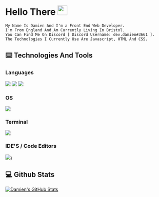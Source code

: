 # Hello There  <img src="https://raw.githubusercontent.com/MartinHeinz/MartinHeinz/master/wave.gif" width="30px">

 ```console
My Name Is Damien And I'm a Front End Web Developer. 
I'm From England And Am Currently Living In Bristol. 
You Can Find Me On Discord [ Discord Username: dev.damien#3661 ].
The Technologies I Currently Use Are Javascript, HTML And CSS.
```

## ⌨️ Technologies And Tools
### Languages
![](https://img.shields.io/badge/Code-JavaScript-informational?style=flat&logo=javascript&logoColor=white&color=2bbc8a)
![](https://img.shields.io/badge/Code-HTML-informational?style=flat&logo=html5&logoColor=white&color=2bbc8a)
![](https://img.shields.io/badge/Code-CSS-informational?style=flat&logo=css3&logoColor=white&color=2bbc8a)

### OS
![](https://img.shields.io/badge/OS-Windows-informational?style=flat&logo=windows&logoColor=white&color=2bbc8a)
### Terminal
![](https://img.shields.io/badge/Terminal-Powershell-informational?style=flat&logo=windowsterminal&logoColor=white&color=2bbc8a)
### IDE'S / Code Editors
![](https://img.shields.io/badge/IDE-VS%20Code-informational?style=flat&logo=webstorm&logoColor=white&color=2bbc8a))

## 💻 Github Stats
<a href="">
  <img align="center" src="https://github-readme-stats.vercel.app/api?username=devdamien92&show_icons=true&theme=highcontrast")
" alt="Damien's GitHub Stats" />
</a>
